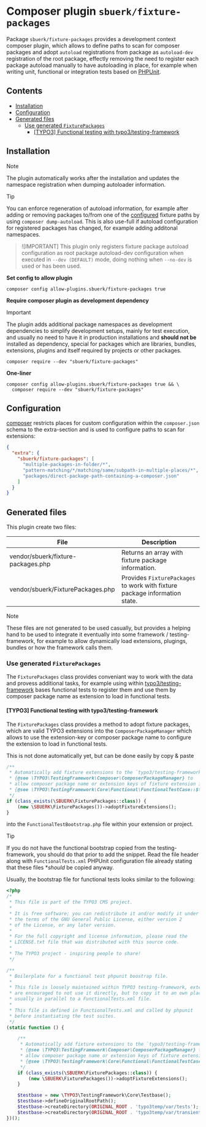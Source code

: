 # Composer plugin `sbuerk/fixture-packages`

Package `sbuerk/fixture-packages` provides a development context composer plugin,
which allows to define paths to scan for composer packages and adopt `autoload`
registrations from package as `autoload-dev` registration of the root package,
effectly removing the need to register each package autoload manually to have
autoloading in place, for example when writing unit, functional or integration
tests based on [PHPUnit](https://github.com/sebastianbergmann/phpunit).

## Contents

- [Installation](#installation)
- [Configuration](#configuration)
- [Generated files](#generated-files)
  - [Use generated `FixturePackages`](#use-generated-fixturepackages)
    - [[TYPO3] Functional testing with typo3/testing-framework](#typo3-functional-testing-with-typo3testing-framework)

## Installation

> [!NOTE]
> The plugin automatically works after the installation and updates the namespace
> registration when dumping autoloader information.

> [!TIP]
> You can enforce regeneration of autoload information, for example after adding
> or removing packages to/from one of the [configured](#Configuration) fixture
> paths by using `composer dump-autoload`. This is also use-full if autoload
> configuration for registered packages has changed, for example adding additonal
> namespaces.

> ![IMPORTANT]
> This plugin only registers fixture package autoload configuration as root package
> autoload-dev configuration when executed in `--dev (DEFAULT)` mode, doing nothing
> when `--no-dev` is used or has been used.

**Set config to allow plugin**

```shell
composer config allow-plugins.sbuerk/fixture-packages true
```

**Require composer plugin as development dependency**

> [!IMPORTANT]
> The plugin adds additional package namespaces as development dependencies to
> simplify development setups, mainly for test execution, and usually no need
> to have it in production installations and **should not be** installed as
> dependency, special for packages which are libraries, bundles, extensions,
> plugins and itself required by projects or other packages.

```shell
composer require --dev "sbuerk/fixture-packages"
```

**One-liner**

```shell
composer config allow-plugins.sbuerk/fixture-packages true && \
  composer require --dev "sbuerk/fixture-packages"
```

## Configuration

[composer](https://getcomposer.org) restricts places for custom configuration within the `composer.json`
schema to the extra-section and is used to configure paths to scan for extensions:

```json
{
  "extra": {
    "sbuerk/fixture-packages": [
      "multiple-packages-in-folder/*",
      "pattern-matching/*/matching/same/subpath-in-multiple-places/*",
      "packages/direct-package-path-containing-a-composer.json"
    ]
  }
}
```

## Generated files

This plugin create two files:

| File                               | Description                                                                |
|------------------------------------|----------------------------------------------------------------------------|
| vendor/sbuerk/fixture-packages.php | Returns an array with fixture package information.                         |
| vendor/sbuerk/FixturePackages.php  | Provides `FixturePackages` to work with fixture package information state. |

> [!NOTE]
> These files are not generated to be used casually, but provides
> a helping hand to be used to integrate it eventually into some
> framework / testing-framework, for example to allow dynamically
> load extensions, plugings, bundles or how the framework calls
> them.

### Use generated `FixturePackages`

The `FixturePackages` class provides conveniant way to work with
the data and provess additional tasks, for example using within
[typo3/testing-framework](https://github.com/typo3/testing-framework)
bases functional tests to register them and use them by composer
package name as extension to load in functional tests.

#### [TYPO3] Functional testing with typo3/testing-framework

The `FixturePackages` class provides a method to adopt fixture packages,
which are valid TYPO3 extensions into the `ComposerPackageManager` which
allows to use the extension-key or composer package name to configure the
extension to load in functional tests.

This is not done automatically yet, but can be done easily by copy & paste

```php
/**
 * Automatically add fixture extensions to the `typo3/testing-framework`
 * {@see \TYPO3\TestingFramework\Composer\ComposerPackageManager} to
 * allow composer package name or extension keys of fixture extension in
 * {@see \TYPO3\TestingFramework\Core\Functional\FunctionalTestCase::$testExtensionToLoad}.
 */
if (class_exists(\SBUERK\FixturePackages::class)) {
    (new \SBUERK\FixturePackages())->adoptFixtureExtensions();
}
```

into the `FunctionalTestBootstrap.php` file within your extension or project.

> [!TIP]
> If you do not have the functional bootstrap copied from the testing-framework,
> you should do that prior to add the snippet. Read the file header along with
> `FunctionalTests.xml` PHPUnit configuration file already stating that these
> files **should* be copied anyway.

Usually, the bootstrap file for functional tests looks similar to the following:

```php
<?php 
/*
 * This file is part of the TYPO3 CMS project.
 *
 * It is free software; you can redistribute it and/or modify it under
 * the terms of the GNU General Public License, either version 2
 * of the License, or any later version.
 *
 * For the full copyright and license information, please read the
 * LICENSE.txt file that was distributed with this source code.
 *
 * The TYPO3 project - inspiring people to share!
 */

/**
 * Boilerplate for a functional test phpunit boostrap file.
 *
 * This file is loosely maintained within TYPO3 testing-framework, extensions
 * are encouraged to not use it directly, but to copy it to an own place,
 * usually in parallel to a FunctionalTests.xml file.
 *
 * This file is defined in FunctionalTests.xml and called by phpunit
 * before instantiating the test suites.
 */
(static function () {

    /**
     * Automatically add fixture extensions to the `typo3/testing-framework`
     * {@see \TYPO3\TestingFramework\Composer\ComposerPackageManager} to
     * allow composer package name or extension keys of fixture extension in
     * {@see \TYPO3\TestingFramework\Core\Functional\FunctionalTestCase::$testExtensionToLoad}.
     */
    if (class_exists(\SBUERK\FixturePackages::class)) {
        (new \SBUERK\FixturePackages())->adoptFixtureExtensions();
    }

    $testbase = new \TYPO3\TestingFramework\Core\Testbase();
    $testbase->defineOriginalRootPath();
    $testbase->createDirectory(ORIGINAL_ROOT . 'typo3temp/var/tests');
    $testbase->createDirectory(ORIGINAL_ROOT . 'typo3temp/var/transient');
})();
```
